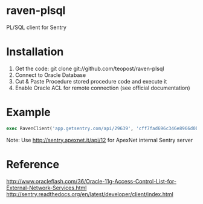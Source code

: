 raven-plsql
============

PL/SQL client for Sentry

Installation
===
1. Get the code: git clone git://github.com/teopost/raven-plsql
2. Connect to Oracle Database
3. Cut & Paste Procedure stored procedure code and execute it
4. Enable Oracle ACL for remote connection (see official documentation)

Example
===
```sql
exec RavenClient('app.getsentry.com/api/29639', 'cff7fad696c346e8966d0b0c82439df8', '79df31b6aa9642a3bef837f21f4132f1', 'This is a test', 'fatal')

```

Note: Use http://sentry.apexnet.it/api/12 for ApexNet internal Sentry server

Reference
===
http://www.oracleflash.com/36/Oracle-11g-Access-Control-List-for-External-Network-Services.html
http://sentry.readthedocs.org/en/latest/developer/client/index.html
